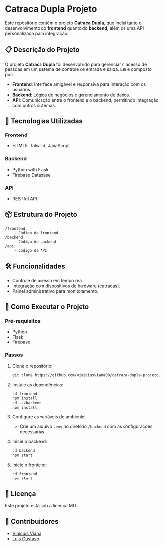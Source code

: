 # Catraca Dupla Projeto

Este repositório contém o projeto **Catraca Dupla**, que inclui tanto o desenvolvimento do **frontend** quanto do **backend**, além de uma API personalizada para integração.

## 📋 Descrição do Projeto

O projeto **Catraca Dupla** foi desenvolvido para gerenciar o acesso de pessoas em um sistema de controle de entrada e saída. Ele é composto por:

- **Frontend**: Interface amigável e responsiva para interação com os usuários.
- **Backend**: Lógica de negócios e gerenciamento de dados.
- **API**: Comunicação entre o frontend e o backend, permitindo integração com outros sistemas.

## 🚀 Tecnologias Utilizadas

### Frontend
- HTML5, Talwind, JavaScript

### Backend
- Python with Flask
- Firebase Database

### API
- RESTful API


## 📦 Estrutura do Projeto

```
/frontend
    - Código do frontend
/backend
    - Código do backend
/api
    - Código da API
```

## 🛠️ Funcionalidades

- Controle de acesso em tempo real.
- Integração com dispositivos de hardware (catracas).
- Painel administrativo para monitoramento.

## 📖 Como Executar o Projeto

### Pré-requisitos
- Python
- Flask
- Firebase
### Passos
1. Clone o repositório:
   ```bash
   git clone https://github.com/viniciusviana08/catraca-dupla-projeto.git
   ```
2. Instale as dependências:
   ```bash
   cd frontend
   npm install
   cd ../backend
   npm install
   ```
3. Configure as variáveis de ambiente:
   - Crie um arquivo `.env` no diretório `/backend` com as configurações necessárias.

4. Inicie o backend:
   ```bash
   cd backend
   npm start
   ```
5. Inicie o frontend:
   ```bash
   cd frontend
   npm start
   ```

## 📄 Licença

Este projeto está sob a licença MIT.

## 👥 Contribuidores

- [Vinicius Viana](https://github.com/viniciusviana08)
- [Luis Gustavo](https://github.com/luisglm7)
